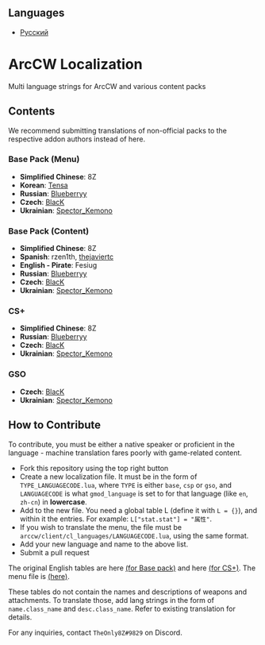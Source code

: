 ## Languages
 - [Русский](https://github.com/TheOnly8Z/ArcCW-Localization/blob/master/README_RU.md)


# ArcCW Localization
Multi language strings for ArcCW and various content packs

## Contents

We recommend submitting translations of non-official packs to the respective addon authors instead of here.

### Base Pack (Menu)

- **Simplified Chinese**: 8Z
- **Korean**: [Tensa](https://github.com/10sa)
- **Russian**: [Blueberryy](https://github.com/Blueberryy)
- **Czech**: [BlacK](https://github.com/SemixOfficial)
- **Ukrainian**: [Spector_Kemono](https://github.com/Spector-Kemono)

### Base Pack (Content)

- **Simplified Chinese**: 8Z
- **Spanish**: rzen1th, [thejaviertc](https://github.com/thejaviertc)
- **English - Pirate**: Fesiug
- **Russian**: [Blueberryy](https://github.com/Blueberryy)
- **Czech**: [BlacK](https://github.com/SemixOfficial)
- **Ukrainian**: [Spector_Kemono](https://github.com/Spector-Kemono)

### CS+

- **Simplified Chinese**: 8Z
- **Russian**: [Blueberryy](https://github.com/Blueberryy)
- **Czech**: [BlacK](https://github.com/SemixOfficial)
- **Ukrainian**: [Spector_Kemono](https://github.com/Spector-Kemono)

### GSO
- **Czech**: [BlacK](https://github.com/SemixOfficial)
- **Ukrainian**: [Spector_Kemono](https://github.com/Spector-Kemono)

## How to Contribute

To contribute, you must be either a native speaker or proficient in the language - machine translation fares poorly with game-related content.

- Fork this repository using the top right button
- Create a new localization file. It must be in the form of `TYPE_LANGUAGECODE.lua`, where `TYPE` is either `base`, `csp` or `gso`, and `LANGUAGECODE` is what `gmod_language` is set to for that language (like `en`, `zh-cn`) in **lowercase**.
- Add to the new file. You need a global table L (define it with `L = {}`), and within it the entries. For example: `L["stat.stat"] = "属性"`.
- If you wish to translate the menu, the file must be `arccw/client/cl_languages/LANGUAGECODE.lua`, using the same format.
- Add your new language and name to the above list.
- Submit a pull request

The original English tables are here [(for Base pack)](https://github.com/HaodongMo/ArcCW/blob/master/lua/arccw/shared/languages/base_en.lua) and here [(for CS+)](https://github.com/HaodongMo/ArcCW-CS-/blob/master/lua/arccw/shared/languages/csp_en.lua). The menu file is [(here)](https://github.com/HaodongMo/ArcCW/blob/master/lua/arccw/client/cl_languages/en.lua).

These tables do not contain the names and descriptions of weapons and attachments. To translate those, add lang strings in the form of `name.class_name` and `desc.class_name`. Refer to existing translation for details.

For any inquiries, contact `TheOnly8Z#9829` on Discord.
